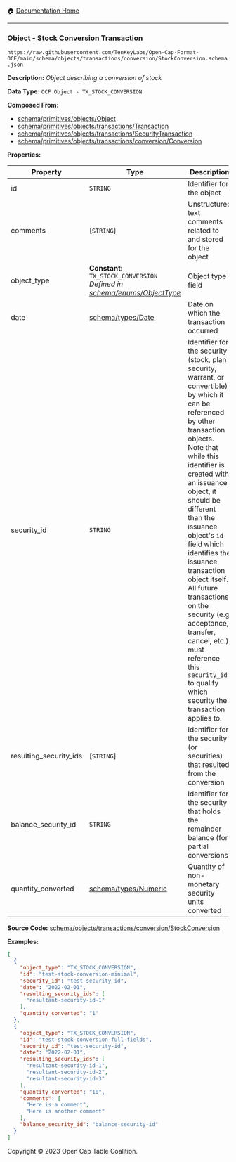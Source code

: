 :house: [Documentation Home](../../../../../README.md)

---

### Object - Stock Conversion Transaction

`https://raw.githubusercontent.com/TenKeyLabs/Open-Cap-Format-OCF/main/schema/objects/transactions/conversion/StockConversion.schema.json`

**Description:** _Object describing a conversion of stock_

**Data Type:** `OCF Object - TX_STOCK_CONVERSION`

**Composed From:**

- [schema/primitives/objects/Object](../../../primitives/objects/Object.md)
- [schema/primitives/objects/transactions/Transaction](../../../primitives/objects/transactions/Transaction.md)
- [schema/primitives/objects/transactions/SecurityTransaction](../../../primitives/objects/transactions/SecurityTransaction.md)
- [schema/primitives/objects/transactions/conversion/Conversion](../../../primitives/objects/transactions/conversion/Conversion.md)

**Properties:**

| Property               | Type                                                                                                         | Description                                                                                                                                                                                                                                                                                                                                                                                                                                                                                                 | Required   |
| ---------------------- | ------------------------------------------------------------------------------------------------------------ | ----------------------------------------------------------------------------------------------------------------------------------------------------------------------------------------------------------------------------------------------------------------------------------------------------------------------------------------------------------------------------------------------------------------------------------------------------------------------------------------------------------- | ---------- |
| id                     | `STRING`                                                                                                     | Identifier for the object                                                                                                                                                                                                                                                                                                                                                                                                                                                                                   | `REQUIRED` |
| comments               | [`STRING`]                                                                                                   | Unstructured text comments related to and stored for the object                                                                                                                                                                                                                                                                                                                                                                                                                                             | -          |
| object_type            | **Constant:** `TX_STOCK_CONVERSION`</br>_Defined in [schema/enums/ObjectType](../../../enums/ObjectType.md)_ | Object type field                                                                                                                                                                                                                                                                                                                                                                                                                                                                                           | `REQUIRED` |
| date                   | [schema/types/Date](../../../types/Date.md)                                                                  | Date on which the transaction occurred                                                                                                                                                                                                                                                                                                                                                                                                                                                                      | `REQUIRED` |
| security_id            | `STRING`                                                                                                     | Identifier for the security (stock, plan security, warrant, or convertible) by which it can be referenced by other transaction objects. Note that while this identifier is created with an issuance object, it should be different than the issuance object's `id` field which identifies the issuance transaction object itself. All future transactions on the security (e.g. acceptance, transfer, cancel, etc.) must reference this `security_id` to qualify which security the transaction applies to. | `REQUIRED` |
| resulting_security_ids | [`STRING`]                                                                                                   | Identifier for the security (or securities) that resulted from the conversion                                                                                                                                                                                                                                                                                                                                                                                                                               | `REQUIRED` |
| balance_security_id    | `STRING`                                                                                                     | Identifier for the security that holds the remainder balance (for partial conversions)                                                                                                                                                                                                                                                                                                                                                                                                                      | -          |
| quantity_converted     | [schema/types/Numeric](../../../types/Numeric.md)                                                            | Quantity of non-monetary security units converted                                                                                                                                                                                                                                                                                                                                                                                                                                                           | `REQUIRED` |

**Source Code:** [schema/objects/transactions/conversion/StockConversion](../../../../../../schema/objects/transactions/conversion/StockConversion.schema.json)

**Examples:**

```json
[
  {
    "object_type": "TX_STOCK_CONVERSION",
    "id": "test-stock-conversion-minimal",
    "security_id": "test-security-id",
    "date": "2022-02-01",
    "resulting_security_ids": [
      "resultant-security-id-1"
    ],
    "quantity_converted": "1"
  },
  {
    "object_type": "TX_STOCK_CONVERSION",
    "id": "test-stock-conversion-full-fields",
    "security_id": "test-security-id",
    "date": "2022-02-01",
    "resulting_security_ids": [
      "resultant-security-id-1",
      "resultant-security-id-2",
      "resultant-security-id-3"
    ],
    "quantity_converted": "10",
    "comments": [
      "Here is a comment",
      "Here is another comment"
    ],
    "balance_security_id": "balance-security-id"
  }
]
```

Copyright © 2023 Open Cap Table Coalition.
